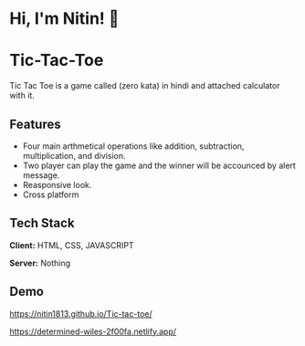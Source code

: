 
# Hi, I'm Nitin! 👋


# Tic-Tac-Toe

Tic Tac Toe is a game called (zero kata) in hindi and attached calculator with it.



## Features

- Four main arthmetical operations like addition, subtraction, multiplication, and division.
- Two player can play the game and the winner will be accounced by alert message.
- Reasponsive look.
- Cross platform


  
## Tech Stack

**Client:** HTML, CSS, JAVASCRIPT

**Server:** Nothing

  
## Demo

https://nitin1813.github.io/Tic-tac-toe/

https://determined-wiles-2f00fa.netlify.app/




  
